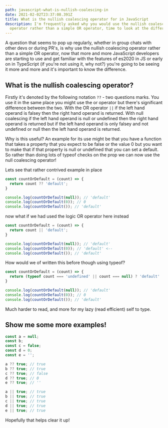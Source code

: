 ```yaml
---
path: javascript-what-is-nullish-coalescing-in
date: 2021-02-02T23:37:08.391Z
title: What is the nullish coalescing operator for in JavaScript
description: I'm frequently asked why you would use the nullish coalescing
  operator rather than a simple OR operator, time to look at the differences
---
```

A question that seems to pop up regularly, whether in group chats with other devs or during PR's, is why use the nullish coalescing operator rather than a simple OR operator, now that more and more JavaScript developers are starting to use and get familiar with the features of es2020 in JS or early on in TypeScript (if you're not using it, why not?) you're going to be seeing it more and more and it's important to know the difference.

## What is the nullish coalescing operator?

Firstly it's denoted by the following notation `??` - two questions marks. You use it in the same place you might use the or operator but there's significant difference between the two. With the OR operator `||` if the left hand operand is falsey then the right hand operand is returned. With null coalescing if the left hand operand is null or undefined then the right hand operand is returned but if the left hand operand is only falsey and not undefined or null then the left hand operand is returned.

Why is this useful? An example for its use might be that you have a function that takes a property that you expect to be false or the value 0 but you want to make that if that property is null or undefined that you can set a default. So rather than doing lots of typeof checks on the prop we can now use the null coalescing operator!

Lets see that rather contrived example in place

```javascript
const countOrDefault = (count) => {
  return count ?? 'default';
}

console.log(countOrDefault(null)); // 'default'
console.log(countOrDefault(0)); // 0
console.log(countOrDefault()); // 'default'
```

now what if we had used the logic OR operator here instead

```javascript
const countOrDefault = (count) => {
  return count || 'default';
}

console.log(countOrDefault(null)); // 'default'
console.log(countOrDefault(0)); // 'default' <--
console.log(countOrDefault()); // 'default'
```

How would we of written this before though using typeof?

```javascript
const countOrDefault = (count) => {
  return (typeof count === 'undefined' || count === null) ? 'default' : count;
}

console.log(countOrDefault(null)); // 'default'
console.log(countOrDefault(0)); // 0
console.log(countOrDefault()); // 'default'
```

Much harder to read, and more for my lazy (read efficient) self to type.


## Show me some more examples!

```javascript
const a = null;
const b;
const c = false;
const d = 0;
const e = '';

a ?? true; // true
b ?? true; // true
c ?? true; // false
d ?? true; // 0
e ?? true; // ''

a || true; // true
b || true; // true
c || true; // true
d || true; // true
e || true; // true
```

Hopefully that helps clear it up!